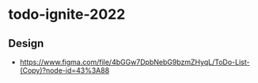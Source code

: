 # todo-ignite-2022

## Design
- https://www.figma.com/file/4bGGw7DpbNebG9bzmZHyqL/ToDo-List-(Copy)?node-id=43%3A88
